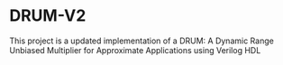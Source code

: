 # DRUM-V2
This project is a updated implementation of a DRUM: A Dynamic Range Unbiased Multiplier for Approximate Applications using Verilog HDL
